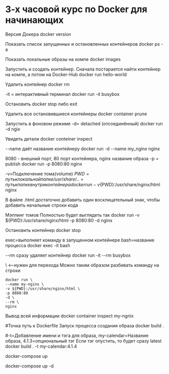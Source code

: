 # 3-х часовой курс по Docker для начинающих 

Версия Докера
docker version

Показать список запущенных и остановленных контейнеров
docker ps -a

Показать локальные образы на компе
docker images

Запустить и создать контейнер. Сначала постарается найти контейнер на компе, а потом на Docker-Hub
docker run hello-world

Удалить контейнер
docker rm <id-or-name>

-it = интерактивный терминал
docker run -it busybox

Остановить
docker stop либо exit

Удалить все остановившиеся контейнеры
docker container prune

Запустить в фоновом режиме -d= detached (отсоединённый)
docker run -d ngix

Увидеть детали
docker conteiner inspect <id-or-name>


--name даёт название контейнеру
docker run -d --name my_nginx nginx

8080 - внешний порт, 80 порт контейнера, nginx название образа -p = publish
docker run -p 8080:80 nginx

-v=Подключение тома(volume)
${PWD}=путь к локальной папке
/usr/share/..=путь к папке внутри контейнера
docker run -v${PWD}:/usr/share/nginx/html nginx

В файле .html достаточно добавить один восклицательный знак, чтобы добавить начальные строки кода

Мэппинг томов
Полностью будет выглядеть так
docker run -v ${PWD}:/usr/share/nginx/html -p 8080:80 -d nginx

Остановить контейнер
docker stop <id-or-name>

exec=выполняет команду в запущенном контейнере bash=название процесса
docker exec -it <id> bash

--rm сразу удаляет контейнер
docker run -it --rm busybox

\ <--нужен для перехода
Можно таким образом разбивать команду на строки

```
docker run \
--name my-nginx \
-v ${PWD}:/usr/share/nginx/html \
-p 8888:80
-d \
--rm \
nginx
```

Вывод всей информации
docker container inspect my-ngnix

#Точка путь к Dockerfile
Запуск процесса создания образа
docker build .

#-t=Добавление имени и тэга для образа, my-calendar=Название образа,
4.1.3=опциональный тэг
Если тэг опустить, то будет сразу latest
docker build . -t my-calendar:4.1.4

docker-compose up

docker-compose up -d